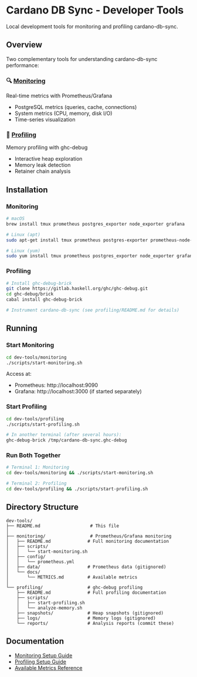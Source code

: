 # Cardano DB Sync - Developer Tools

Local development tools for monitoring and profiling cardano-db-sync.

## Overview

Two complementary tools for understanding cardano-db-sync performance:

### 🔍 [Monitoring](monitoring/README.md)
Real-time metrics with Prometheus/Grafana
- PostgreSQL metrics (queries, cache, connections)
- System metrics (CPU, memory, disk I/O)
- Time-series visualization

### 🧠 [Profiling](profiling/README.md)
Memory profiling with ghc-debug
- Interactive heap exploration
- Memory leak detection
- Retainer chain analysis

## Installation

### Monitoring

```bash
# macOS
brew install tmux prometheus postgres_exporter node_exporter grafana

# Linux (apt)
sudo apt-get install tmux prometheus postgres-exporter prometheus-node-exporter grafana

# Linux (yum)
sudo yum install tmux prometheus postgres_exporter node_exporter grafana
```

### Profiling

```bash
# Install ghc-debug-brick
git clone https://gitlab.haskell.org/ghc/ghc-debug.git
cd ghc-debug/brick
cabal install ghc-debug-brick

# Instrument cardano-db-sync (see profiling/README.md for details)
```

## Running

### Start Monitoring

```bash
cd dev-tools/monitoring
./scripts/start-monitoring.sh
```

Access at:
- Prometheus: http://localhost:9090
- Grafana: http://localhost:3000 (if started separately)

### Start Profiling

```bash
cd dev-tools/profiling
./scripts/start-profiling.sh

# In another terminal (after several hours):
ghc-debug-brick /tmp/cardano-db-sync.ghc-debug
```

### Run Both Together

```bash
# Terminal 1: Monitoring
cd dev-tools/monitoring && ./scripts/start-monitoring.sh

# Terminal 2: Profiling
cd dev-tools/profiling && ./scripts/start-profiling.sh
```

## Directory Structure

```
dev-tools/
├── README.md                   # This file
│
├── monitoring/                 # Prometheus/Grafana monitoring
│   ├── README.md              # Full monitoring documentation
│   ├── scripts/
│   │   └── start-monitoring.sh
│   ├── config/
│   │   └── prometheus.yml
│   ├── data/                  # Prometheus data (gitignored)
│   └── docs/
│       └── METRICS.md         # Available metrics
│
└── profiling/                 # ghc-debug profiling
    ├── README.md              # Full profiling documentation
    ├── scripts/
    │   ├── start-profiling.sh
    │   └── analyze-memory.sh
    ├── snapshots/             # Heap snapshots (gitignored)
    ├── logs/                  # Memory logs (gitignored)
    └── reports/               # Analysis reports (commit these)
```

## Documentation

- [Monitoring Setup Guide](monitoring/README.md)
- [Profiling Setup Guide](profiling/README.md)
- [Available Metrics Reference](monitoring/docs/METRICS.md)

